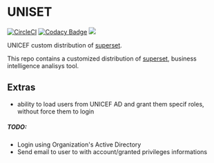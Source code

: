 UNISET
======

[![CircleCI](https://circleci.com/gh/unicef/uniset.svg?style=svg)](https://circleci.com/gh/unicef/uniset)
[![Codacy Badge](https://api.codacy.com/project/badge/Grade/e302b4b24d7b473a8b34a9a7d27d2a92)](https://www.codacy.com?utm_source=github.com&amp;utm_medium=referral&amp;utm_content=unicef/uniset&amp;utm_campaign=Badge_Grade)
[![](https://images.microbadger.com/badges/version/unicef/uniset.svg)](https://microbadger.com/images/unicef/uniset)

UNICEF custom distribution of [superset](https://superset.incubator.apache.org/).

This repo contains a customized distribution of [superset](https://superset.incubator.apache.org/), business intelligence analisys tool.

Extras
------


- ability to load users from UNICEF AD and grant them specif roles, without force them to login


##### TODO:

- Login using Organization's Active Directory
- Send email to user to with account/granted privileges informations
